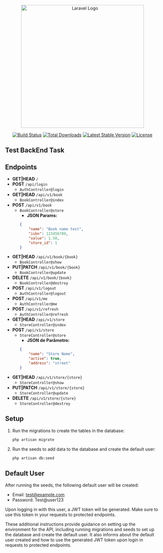 <p align="center"><a href="https://laravel.com" target="_blank"><img src="https://raw.githubusercontent.com/laravel/art/master/logo-lockup/5%20SVG/2%20CMYK/1%20Full%20Color/laravel-logolockup-cmyk-red.svg" width="400" alt="Laravel Logo"></a></p>

<p align="center">
<a href="https://github.com/laravel/framework/actions"><img src="https://github.com/laravel/framework/workflows/tests/badge.svg" alt="Build Status"></a>
<a href="https://packagist.org/packages/laravel/framework"><img src="https://img.shields.io/packagist/dt/laravel/framework" alt="Total Downloads"></a>
<a href="https://packagist.org/packages/laravel/framework"><img src="https://img.shields.io/packagist/v/laravel/framework" alt="Latest Stable Version"></a>
<a href="https://packagist.org/packages/laravel/framework"><img src="https://img.shields.io/packagist/l/laravel/framework" alt="License"></a>
</p>

## Test BackEnd Task

## Endpoints

- **GET|HEAD** `/`
- **POST** `/api/login`
  - `AuthController@login`
- **GET|HEAD** `/api/v1/book`
  - `BookController@index`
- **POST** `/api/v1/book`
  - `BookController@store`
    - **JSON Params:**
    ```json
    {
        "name": "Book name test",
        "isbn": 123456789,
        "value": 1.50,
        "store_id": 1
    }
    ```
- **GET|HEAD** `/api/v1/book/{book}`
  - `BookController@show`
- **PUT|PATCH** `/api/v1/book/{book}`
  - `BookController@update`
- **DELETE** `/api/v1/book/{book}`
  - `BookController@destroy`
- **POST** `/api/v1/logout`
  - `AuthController@logout`
- **POST** `/api/v1/me`
  - `AuthController@me`
- **POST** `/api/v1/refresh`
  - `AuthController@refresh`
- **GET|HEAD** `/api/v1/store`
  - `StoreController@index`
- **POST** `/api/v1/store`
  - `StoreController@store`
    - **JSON de Parâmetro:**
    ```json
    {
        "name": "Store Name",
        "active": true,
        "address": "street"
    }
    ```
- **GET|HEAD** `/api/v1/store/{store}`
  - `StoreController@show`
- **PUT|PATCH** `/api/v1/store/{store}`
  - `StoreController@update`
- **DELETE** `/api/v1/store/{store}`
  - `StoreController@destroy`

## Setup

1. Run the migrations to create the tables in the database:
   ```bash
   php artisan migrate

2. Run the seeds to add data to the database and create the default user:
   ```bash
   php artisan db:seed

## Default User

After running the seeds, the following default user will be created:

* Email: test@example.com
* Password: Test@user123

Upon logging in with this user, a JWT token will be generated. Make sure to use this token in your requests to protected endpoints.



These additional instructions provide guidance on setting up the environment for the API, including running migrations and seeds to set up the database and create the default user. It also informs about the default user created and how to use the generated JWT token upon login in requests to protected endpoints.